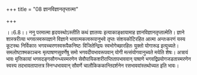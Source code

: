 +++
title = "08 ज्ञानविज्ञानतृप्तात्मा"

+++
  
  
।।6.8।। ननु परमात्मा हृदयस्थोऽस्तीति कथं ज्ञातव्यः इत्याकाङ्क्षायामाह
ज्ञानविज्ञानतृप्तात्मेति। ज्ञाने शास्त्ररीत्या भगवत्स्वरूपज्ञाने
विज्ञाने भावात्मकत्वरूपानुभवे तृप्तः संशयकोटिरहित आत्मा अन्तःकरणं यस्य
कूटस्थः निर्विकारः भगवच्चरणस्वरूपैकनिष्टः विजितेन्द्रियः
स्वभोगेच्छारहितः युक्तो योगारूढ इत्युच्यते। समलोष्टाश्मकाञ्चनः
मृत्पाषाणसुवर्णेषु समो भगवदीयभावरूपवान् योगी मत्संयोगवानुच्यते मयेति
शेषः। अत्रायं भावः मृत्तिकायां भगवदङ्गसौगन्ध्यस्मरणेन
सेवौपायिकशरीराप्तितापभाववान् पाषाणे भगवद्विप्रयोगजडतास्मरणेन स्वस्य
तदभावतापात्तत्र स्निग्धभाववान् सौवर्णे चालौकिककान्तिदर्शनेन
रसभाववांस्तथोच्यत इति भावः।  
  

